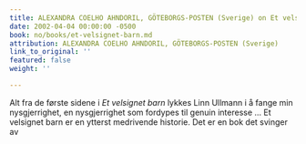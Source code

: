 ```yaml
---
title: ALEXANDRA COELHO AHNDORIL, GÖTEBORGS-POSTEN (Sverige) on Et velsignet barn
date: 2002-04-04 00:00:00 -0500
book: no/books/et-velsignet-barn.md
attribution: ALEXANDRA COELHO AHNDORIL, GÖTEBORGS-POSTEN (Sverige)
link_to_original: ''
featured: false
weight: ''

---
```

Alt fra de første sidene i _Et velsignet barn_ lykkes Linn Ullmann i å fange min nysgjerrighet, en nysgjerrighet som fordypes til genuin interesse … Et velsignet barn er en ytterst medrivende historie. Det er en bok det svinger av